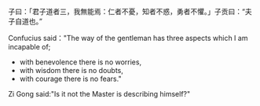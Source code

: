 子曰：「君子道者三，我無能焉：仁者不憂，知者不惑，勇者不懼。」子贡曰：“夫子自道也。”

Confucius said："The way of the gentleman has three aspects which I am incapable of; 

 - with benevolence there is no worries, 
 - with wisdom there is no doubts, 
 - with courage there is no fears." 

Zi Gong said:"Is it not the Master is describing himself?"